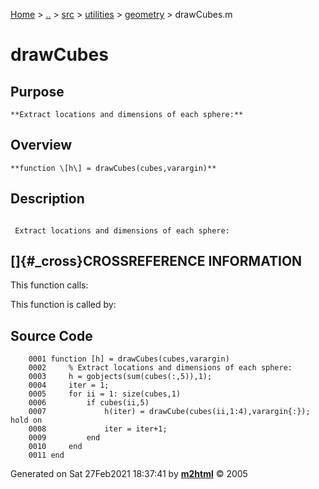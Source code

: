 [Home](../../../../../index.html) \> [..](#) \> [src](#) \> [utilities](#)
\> [geometry](index.md) \> drawCubes.m



# drawCubes

## Purpose 

``` 
**Extract locations and dimensions of each sphere:**
```

## Overview 

``` 
**function \[h\] = drawCubes(cubes,varargin)**
```

## Description 

```
 
 Extract locations and dimensions of each sphere:

```

## []{#_cross}CROSSREFERENCE INFORMATION 

This function calls:

This function is called by:

## Source Code 

```
    0001 function [h] = drawCubes(cubes,varargin)
    0002     % Extract locations and dimensions of each sphere:
    0003     h = gobjects(sum(cubes(:,5)),1);
    0004     iter = 1;
    0005     for ii = 1: size(cubes,1)
    0006         if cubes(ii,5)
    0007             h(iter) = drawCube(cubes(ii,1:4),varargin{:}); hold on
    0008             iter = iter+1;
    0009         end
    0010     end
    0011 end
```



Generated on Sat 27Feb2021 18:37:41 by
**[m2html](http://www.artefact.tk/software/matlab/m2html/ "Matlab Documentation in HTML")**
© 2005